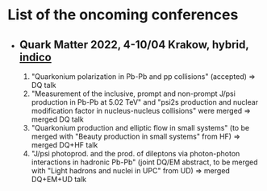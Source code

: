 # List of the oncoming conferences

- ## Quark Matter 2022, 4-10/04 Krakow, hybrid, [indico](https://indico.cern.ch/event/895086/)
  1. "Quarkonium polarization in Pb-Pb and pp collisions" (accepted) => DQ talk
  2. "Measurement of the inclusive, prompt and non-prompt J/psi production in Pb-Pb at 5.02 TeV" and "psi2s production and nuclear modification factor in nucleus-nucleus collisions" were merged => merged DQ talk
  3. "Quarkonium production and elliptic flow in small systems" (to be merged with "Beauty production in small systems" from HF) => merged DQ+HF talk
  4. "J/psi photoprod. and the prod. of dileptons via photon-photon interactions in hadronic Pb-Pb" (joint DQ/EM abstract, to be merged with "Light hadrons and nuclei in UPC" from UD) => merged DQ+EM+UD talk
